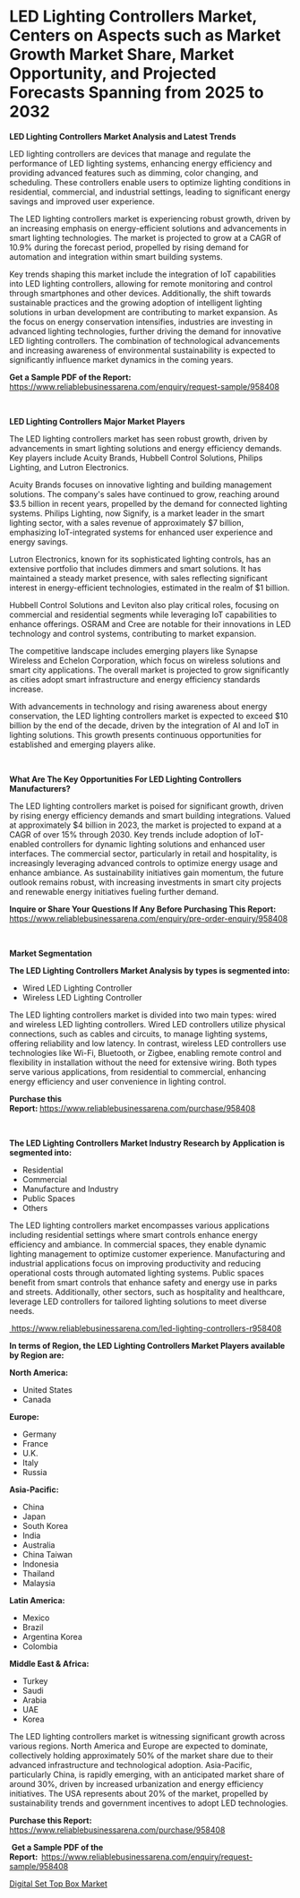 <p><h1>LED Lighting Controllers Market, Centers on Aspects such as Market Growth Market Share, Market Opportunity, and Projected Forecasts Spanning from 2025 to 2032</h1></p><p><strong>LED Lighting Controllers Market Analysis and Latest Trends</strong></p>
<p><p>LED lighting controllers are devices that manage and regulate the performance of LED lighting systems, enhancing energy efficiency and providing advanced features such as dimming, color changing, and scheduling. These controllers enable users to optimize lighting conditions in residential, commercial, and industrial settings, leading to significant energy savings and improved user experience.</p><p>The LED lighting controllers market is experiencing robust growth, driven by an increasing emphasis on energy-efficient solutions and advancements in smart lighting technologies. The market is projected to grow at a CAGR of 10.9% during the forecast period, propelled by rising demand for automation and integration within smart building systems. </p><p>Key trends shaping this market include the integration of IoT capabilities into LED lighting controllers, allowing for remote monitoring and control through smartphones and other devices. Additionally, the shift towards sustainable practices and the growing adoption of intelligent lighting solutions in urban development are contributing to market expansion. As the focus on energy conservation intensifies, industries are investing in advanced lighting technologies, further driving the demand for innovative LED lighting controllers. The combination of technological advancements and increasing awareness of environmental sustainability is expected to significantly influence market dynamics in the coming years.</p></p>
<p><strong>Get a Sample PDF of the Report:&nbsp;</strong> <a href="https://www.reliablebusinessarena.com/enquiry/request-sample/958408?utm_campaign=3272&utm_medium=2&utm_source=Github&utm_content=ia&utm_term=06042025&utm_id=led-lighting-controllers">https://www.reliablebusinessarena.com/enquiry/request-sample/958408</a></p>
<p>&nbsp;</p>
<p><strong>LED Lighting Controllers Major Market Players</strong></p>
<p><p>The LED lighting controllers market has seen robust growth, driven by advancements in smart lighting solutions and energy efficiency demands. Key players include Acuity Brands, Hubbell Control Solutions, Philips Lighting, and Lutron Electronics. </p><p>Acuity Brands focuses on innovative lighting and building management solutions. The company's sales have continued to grow, reaching around $3.5 billion in recent years, propelled by the demand for connected lighting systems. Philips Lighting, now Signify, is a market leader in the smart lighting sector, with a sales revenue of approximately $7 billion, emphasizing IoT-integrated systems for enhanced user experience and energy savings.</p><p>Lutron Electronics, known for its sophisticated lighting controls, has an extensive portfolio that includes dimmers and smart solutions. It has maintained a steady market presence, with sales reflecting significant interest in energy-efficient technologies, estimated in the realm of $1 billion. </p><p>Hubbell Control Solutions and Leviton also play critical roles, focusing on commercial and residential segments while leveraging IoT capabilities to enhance offerings. OSRAM and Cree are notable for their innovations in LED technology and control systems, contributing to market expansion.</p><p>The competitive landscape includes emerging players like Synapse Wireless and Echelon Corporation, which focus on wireless solutions and smart city applications. The overall market is projected to grow significantly as cities adopt smart infrastructure and energy efficiency standards increase.</p><p>With advancements in technology and rising awareness about energy conservation, the LED lighting controllers market is expected to exceed $10 billion by the end of the decade, driven by the integration of AI and IoT in lighting solutions. This growth presents continuous opportunities for established and emerging players alike.</p></p>
<p>&nbsp;</p>
<p><strong>What Are The Key Opportunities For LED Lighting Controllers Manufacturers?</strong></p>
<p><p>The LED lighting controllers market is poised for significant growth, driven by rising energy efficiency demands and smart building integrations. Valued at approximately $4 billion in 2023, the market is projected to expand at a CAGR of over 15% through 2030. Key trends include adoption of IoT-enabled controllers for dynamic lighting solutions and enhanced user interfaces. The commercial sector, particularly in retail and hospitality, is increasingly leveraging advanced controls to optimize energy usage and enhance ambiance. As sustainability initiatives gain momentum, the future outlook remains robust, with increasing investments in smart city projects and renewable energy initiatives fueling further demand.</p></p>
<p><strong>Inquire or Share Your Questions If Any Before Purchasing This Report:</strong> <a href="https://www.reliablebusinessarena.com/enquiry/pre-order-enquiry/958408?utm_campaign=3272&utm_medium=2&utm_source=Github&utm_content=ia&utm_term=06042025&utm_id=led-lighting-controllers">https://www.reliablebusinessarena.com/enquiry/pre-order-enquiry/958408</a></p>
<p>&nbsp;</p>
<p><strong>Market Segmentation</strong></p>
<p><strong>The LED Lighting Controllers Market Analysis by types is segmented into:</strong></p>
<p><ul><li>Wired LED Lighting Controller</li><li>Wireless LED Lighting Controller</li></ul></p>
<p><p>The LED lighting controllers market is divided into two main types: wired and wireless LED lighting controllers. Wired LED controllers utilize physical connections, such as cables and circuits, to manage lighting systems, offering reliability and low latency. In contrast, wireless LED controllers use technologies like Wi-Fi, Bluetooth, or Zigbee, enabling remote control and flexibility in installation without the need for extensive wiring. Both types serve various applications, from residential to commercial, enhancing energy efficiency and user convenience in lighting control.</p></p>
<p><strong>Purchase this Report:&nbsp;</strong><a href="https://www.reliablebusinessarena.com/purchase/958408?utm_campaign=3272&utm_medium=2&utm_source=Github&utm_content=ia&utm_term=06042025&utm_id=led-lighting-controllers">https://www.reliablebusinessarena.com/purchase/958408</a></p>
<p>&nbsp;</p>
<p><strong>The LED Lighting Controllers Market Industry Research by Application is segmented into:</strong></p>
<p><ul><li>Residential</li><li>Commercial</li><li>Manufacture and Industry</li><li>Public Spaces</li><li>Others</li></ul></p>
<p><p>The LED lighting controllers market encompasses various applications including residential settings where smart controls enhance energy efficiency and ambiance. In commercial spaces, they enable dynamic lighting management to optimize customer experience. Manufacturing and industrial applications focus on improving productivity and reducing operational costs through automated lighting systems. Public spaces benefit from smart controls that enhance safety and energy use in parks and streets. Additionally, other sectors, such as hospitality and healthcare, leverage LED controllers for tailored lighting solutions to meet diverse needs.</p></p>
<p><a href="https://www.reliablebusinessarena.com/led-lighting-controllers-r958408?utm_campaign=3272&utm_medium=2&utm_source=Github&utm_content=ia&utm_term=06042025&utm_id=led-lighting-controllers">&nbsp;https://www.reliablebusinessarena.com/led-lighting-controllers-r958408</a></p>
<p><strong>In terms of Region, the LED Lighting Controllers Market Players available by Region are:</strong></p>
<p>
    <p> <strong> North America: </strong>
        <ul>
            <li>United States</li>
            <li>Canada</li>
        </ul>
        </p> 
    <p> <strong> Europe: </strong>
        <ul>
            <li>Germany</li>
            <li>France</li>
            <li>U.K.</li>
            <li>Italy</li>
            <li>Russia</li>
        </ul>
        </p> 
    <p> <strong> Asia-Pacific: </strong>
        <ul>
            <li>China</li>
            <li>Japan</li>
            <li>South Korea</li>
            <li>India</li>
            <li>Australia</li>
            <li>China Taiwan</li>
            <li>Indonesia</li>
            <li>Thailand</li>
            <li>Malaysia</li>
        </ul>
        </p> 
    <p> <strong> Latin America: </strong>
        <ul>
            <li>Mexico</li>
            <li>Brazil</li>
            <li>Argentina Korea</li>
            <li>Colombia</li>
        </ul>
        </p> 
    <p> <strong> Middle East & Africa: </strong>
        <ul>
            <li>Turkey</li>
            <li>Saudi</li>
            <li>Arabia</li>
            <li>UAE</li>
            <li>Korea</li>
        </ul>
    </p>
    </p>
<p><p>The LED lighting controllers market is witnessing significant growth across various regions. North America and Europe are expected to dominate, collectively holding approximately 50% of the market share due to their advanced infrastructure and technological adoption. Asia-Pacific, particularly China, is rapidly emerging, with an anticipated market share of around 30%, driven by increased urbanization and energy efficiency initiatives. The USA represents about 20% of the market, propelled by sustainability trends and government incentives to adopt LED technologies.</p></p>
<p><strong>Purchase this Report: </strong><a href="https://www.reliablebusinessarena.com/purchase/958408?utm_campaign=3272&utm_medium=2&utm_source=Github&utm_content=ia&utm_term=06042025&utm_id=led-lighting-controllers">https://www.reliablebusinessarena.com/purchase/958408</a></p>
<p>&nbsp;<strong>Get a Sample PDF of the Report:&nbsp;&nbsp;</strong><a href="https://www.reliablebusinessarena.com/enquiry/request-sample/958408?utm_campaign=3272&utm_medium=2&utm_source=Github&utm_content=ia&utm_term=06042025&utm_id=led-lighting-controllers">https://www.reliablebusinessarena.com/enquiry/request-sample/958408</a></p>
<p><strong></strong></p>
<p><p><a href="https://github.com/huelarnzeba29/Market-Research-Report-List-1/blob/main/digital-set-top-box-market.md?utm_campaign=3272&utm_medium=2&utm_source=Github&utm_content=ia&utm_term=06042025&utm_id=led-lighting-controllers">Digital Set Top Box Market</a></p></p>